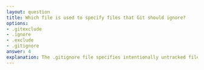 ```yaml
---
layout: question
title: Which file is used to specify files that Git should ignore?
options:
- .gitexclude
- .ignore
- .exclude
- .gitignore
answer: 4
explanation: The .gitignore file specifies intentionally untracked files that Git should ignore. It contains patterns matching files and directories that should not be tracked by version control.
---
```

